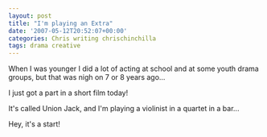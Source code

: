 ```yaml
---
layout: post
title: "I'm playing an Extra"
date: '2007-05-12T20:52:07+00:00'
categories: Chris writing chrischinchilla
tags: drama creative
---
```


When I was younger I did a lot of acting at school and at some youth drama groups, but that was nigh on 7 or 8 years ago...

I just got a part in a short film today!

It's called Union Jack, and I'm playing a violinist in a quartet in a bar...

Hey, it's a start!
